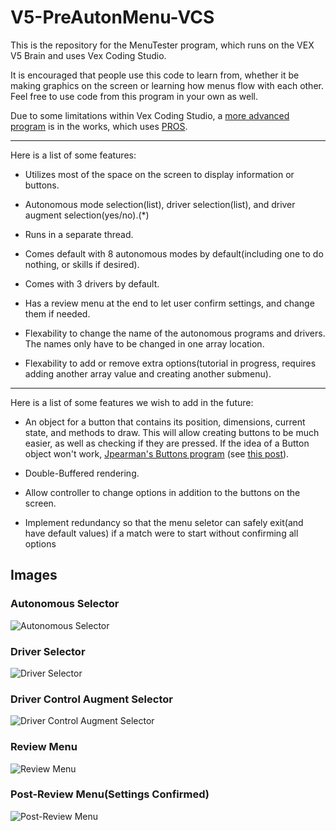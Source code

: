 # V5-PreAutonMenu-VCS 

This is the repository for the MenuTester program, which runs on the VEX V5 Brain and uses Vex Coding Studio.

It is encouraged that people use this code to learn from, whether it be making graphics on the screen
or learning how menus flow with each other. Feel free to use code from this program in your own as well.

Due to some limitations within Vex Coding Studio, a [more advanced program](https://github.com/Wup123102/V5-MenuTester-PROS) 
is in the works, which uses [PROS](https://pros.cs.purdue.edu/).

---

Here is a list of some features:

 * Utilizes most of the space on the screen to display information or buttons.

 * Autonomous mode selection(list), driver selection(list), and driver augment selection(yes/no).(*)

 * Runs in a separate thread.

 * Comes default with 8 autonomous modes by default(including one to do nothing, or skills if desired).

 * Comes with 3 drivers by default.

 * Has a review menu at the end to let user confirm settings, and change them if needed.

 * Flexability to change the name of the autonomous programs and drivers. The names only have to be changed
in one array location.

 * Flexability to add or remove extra options(tutorial in progress, requires adding another array value and creating another submenu).

---

Here is a list of some features we wish to add in the future:

 * An object for a button that contains its position, dimensions, current state, and methods to draw. This will 
allow creating buttons to be much easier, as well as checking if they are pressed. If the idea of a Button object 
won't work, [Jpearman's Buttons program](https://www.vexforum.com/uploads/default/original/2X/1/192a98c87b6c835adfdbee31b339f7c989e79ec7.vex)
(see [this post](https://www.vexforum.com/t/how-do-you-make-buttons-on-the-brain-screen/49294/8)).

 * Double-Buffered rendering.

 * Allow controller to change options in addition to the buttons on the screen.
 
 * Implement redundancy so that the menu seletor can safely exit(and have default values) if a match were to start without confirming all options
 
 ## Images
 
 ### Autonomous Selector
 ![Autonomous Selector](https://github.com/WarrenRobotics/V5-PreAutonMenu-VCS/blob/master/src/common/images/1.jpg)
 
 ### Driver Selector
 ![Driver Selector](https://github.com/WarrenRobotics/V5-PreAutonMenu-VCS/blob/master/src/common/images/2.jpg)
 
 ### Driver Control Augment Selector
 ![Driver Control Augment Selector](https://github.com/WarrenRobotics/V5-PreAutonMenu-VCS/blob/master/src/common/images/3.jpg)
 
 ### Review Menu
 ![Review Menu](https://github.com/WarrenRobotics/V5-PreAutonMenu-VCS/blob/master/src/common/images/4.jpg)
 
 ### Post-Review Menu(Settings Confirmed)
 ![Post-Review Menu](https://github.com/WarrenRobotics/V5-PreAutonMenu-VCS/blob/master/src/common/images/5.jpg)
